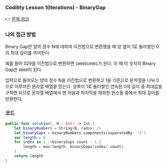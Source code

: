 ### Codility Lesson 1(Iterations) - BinaryGap
👉 [문제 링크](https://app.codility.com/programmers/lessons/1-iterations/binary_gap/)

### 나의 접근 방법

Binary Gap란 양의 정수 N에 대하여 이진법으로 변환했을 때 양 옆이 1로 둘러쌓인 0의 최대 길이를 의미한다.

예를 들어 529를 이진법으로 변환하면 `1000010001`가 된다. 이 때 이 숫자의 Binary Gap은 `0000`이 된다.

입력으로 들어오는 양의 정수 N을 이진법으로 변환하고 1을 기준으로 문자열을 나눠 0으로 이루어진 문자열 배열을 얻는다.
양쪽이 1로 둘러쌓인 연속된 0의 길이 중 최대값을 구하면 되므로 문자열 배열에서 맨 처음과 마지막을 제외한 원소들 중에서 최대 길이를 반환한다.

### 코드

```swift
public func solution(_ N : Int) -> Int {
    let binaryNumbers = String(N, radix: 2)
    let binaryGaps = binaryNumbers.components(separatedBy: "1")
    var length = 0
    for index in 1..<binaryGaps.count - 1 {
        length = max(length, binaryGaps[index].count)
    }
    return length
}
```
